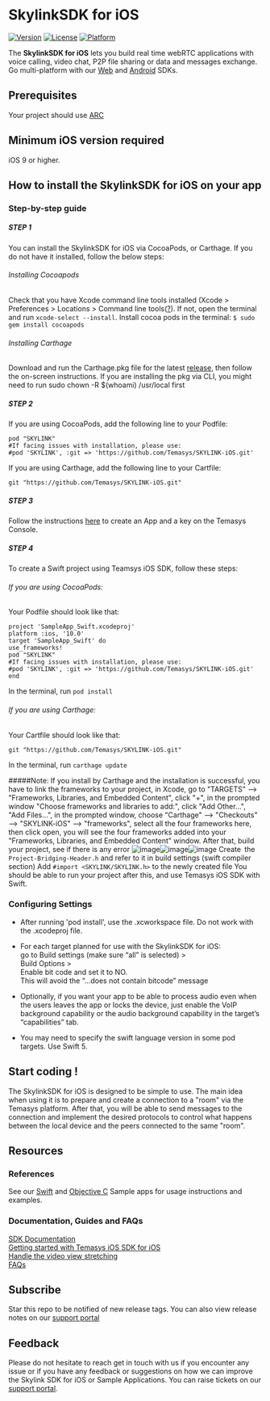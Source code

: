 # SkylinkSDK for iOS
[![Version](https://img.shields.io/cocoapods/v/MyLibrary.svg?style=flat)](http://cocoadocs.org/docsets/SKYLINK)  [![License](https://img.shields.io/cocoapods/l/MyLibrary.svg?style=flat)](http://cocoadocs.org/docsets/SKYLINK) [![Platform](https://img.shields.io/cocoapods/p/MyLibrary.svg?style=flat)](http://cocoadocs.org/docsets/SKYLINK)

The **SkylinkSDK for iOS** lets you build real time webRTC applications with voice calling, video chat, P2P file sharing or data and messages exchange. Go multi-platform with our [Web](https://temasys.io/products/sdks/js/) and [Android](https://temasys.io/products/sdks/android/) SDKs.


## Prerequisites
Your project should use [ARC](https://docs.swift.org/swift-book/LanguageGuide/AutomaticReferenceCounting.html)  

## Minimum iOS version required
iOS 9 or higher.

## How to install the SkylinkSDK for iOS on your app

### Step-by-step guide

##### STEP 1  
You can install the SkylinkSDK for iOS via CocoaPods, or Carthage. If you do not have it installed, follow the below steps:

###### Installing Cocoapods  
Check that you have Xcode command line tools installed (Xcode > Preferences > Locations > Command line tools([?](http://osxdaily.com/2014/02/12/install-command-line-tools-mac-os-x/)). If not, open the terminal and run `xcode-select --install`.
Install cocoa pods in the terminal: `$ sudo gem install cocoapods`
###### Installing Carthage 
Download and run the Carthage.pkg file for the latest [release](https://github.com/Carthage/Carthage/releases), then follow the on-screen instructions. If you are installing the pkg via CLI, you might need to run sudo chown -R $(whoami) /usr/local first

##### STEP 2  
If you are using CocoaPods, add the following line to your Podfile:

    pod "SKYLINK"
    #If facing issues with installation, please use:
    #pod 'SKYLINK', :git => 'https://github.com/Temasys/SKYLINK-iOS.git'
If you are using Carthage, add the following line to your Cartfile:
	
    git "https://github.com/Temasys/SKYLINK-iOS.git"
##### STEP 3  
Follow the instructions [here](https://temasys.io/creating-an-account-generating-a-key/) to create an App and a key on the Temasys Console.



##### STEP 4

To create a Swift project using Teamsys iOS SDK, follow these steps:  
###### If you are using CocoaPods:

Your Podfile should look like that:
	
    project 'SampleApp_Swift.xcodeproj'
    platform :ios, '10.0'
    target 'SampleApp_Swift' do
    use_frameworks!
    pod "SKYLINK"
    #If facing issues with installation, please use:
    #pod 'SKYLINK', :git => 'https://github.com/Temasys/SKYLINK-iOS.git'
    end

In the terminal, run `pod install`
###### If you are using Carthage:
Your Cartfile should look like that:
	
    git "https://github.com/Temasys/SKYLINK-iOS.git"

In the terminal, run `carthage update`

#####Note: If you install by Carthage and the installation is successful, you have to link the frameworks to your project, in Xcode, go to "TARGETS" --> "Frameworks, Libraries, and Embedded Content", click "+", in the prompted window "Choose frameworks and libraries to add:", click "Add Other...", "Add Files...", in the prompted window, choose "Carthage" --> "Checkouts" --> "SKYLINK-iOS" --> "frameworks", select all the four frameworks here, then click open, you will see the four frameworks added into your "Frameworks, Libraries, and Embedded Content" window. After that, build your project, see if there is any error
![image](./1.png)![image](./2.png)![image](./3.png)
Create the `Project-Bridging-Header.h` and refer to it in build settings (swift compiler section)
Add `#import <SKYLINK/SKYLINK.h>` to the newly created file
You should be able to run your project after this, and use Temasys iOS SDK with Swift.

### Configuring Settings

- After running 'pod install', use the .xcworkspace file. Do not work with the .xcodeproj file.
- For each target planned for use with the SkylinkSDK for iOS:  
    go to Build settings  (make sure “all” is selected) >  
    Build Options >   
    Enable bit code and set it to NO.   
    This will avoid the “…does not contain bitcode” message  

- Optionally, if you want your app to be able to process audio even when the users leaves the app or locks the device, just enable the VoIP background capability or the audio background capability in the target’s “capabilities” tab.
- You may need to specify the swift language version in some pod targets. Use Swift 5.

## Start coding !

The SkylinkSDK for iOS is designed to be simple to use. The main idea when using it is to prepare and create a connection to a "room" via the Temasys platform. After that, you will be able to send messages to the connection and implement the desired protocols to control what happens between the local device and the peers connected to the same "room".


## Resources

### References  

See our [Swift](https://github.com/Temasys/SkylinkSDK_iOS_SampleApp_Swift) and [Objective C](https://github.com/Temasys/SkylinkSDK-iOS-Sample) Sample apps for usage instructions and examples.

### Documentation, Guides and FAQs  
[SDK Documentation](https://cdn.temasys.io/skylink/skylinksdk/ios/latest/docs/html/index.html)  
[Getting started with Temasys iOS SDK for iOS](http://temasys.io/getting-started-skylinksdk-ios/)    
[Handle the video view stretching](http://temasys.io/a-simple-solution-for-video-stretching/)    
[FAQs](http://support.temasys.com.sg/support/solutions/12000000562)  


## Subscribe  
Star this repo to be notified of new release tags. You can also view release notes on our [support portal](http://support.temasys.com.sg/en/support/solutions/folders/12000009706)

## Feedback  
Please do not hesitate to reach get in touch with us if you encounter any issue or if you have any feedback or suggestions on how we can improve the Skylink SDK for iOS or Sample Applications. You can raise tickets on our [support portal](http://support.temasys.io/).
